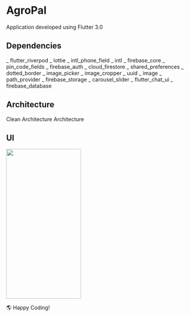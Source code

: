 # AgroPal

Application developed using Flutter 3.0

## Dependencies

_ flutter_riverpod
_ lottie
_ intl_phone_field
_ intl
_ firebase_core
_ pin_code_fields
_ firebase_auth
_ cloud_firestore
_ shared_preferences
_ dotted_border
_ image_picker
_ image_cropper
_ uuid
_ image
_ path_provider
_ firebase_storage
_ carousel_slider
_ flutter_chat_ui
_ firebase_database

## Architecture

Clean Architecture Architecture

## UI


<img src="https://photos.app.goo.gl/spNZdGbjJ8rqBraVA" width="200" height="400">


🌎 Happy Coding!
